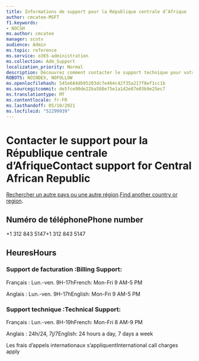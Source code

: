 ```yaml
---
title: Informations de support pour la République centrale d’Afrique
author: cmcatee-MSFT
f1.keywords:
- NOCSH
ms.author: cmcatee
manager: scotv
audience: Admin
ms.topic: reference
ms.service: o365-administration
ms.collection: Adm_Support
localization_priority: Normal
description: Découvrez comment contacter le support technique pour votre pays ou région.
ROBOTS: NOINDEX, NOFOLLOW
ms.openlocfilehash: 545e684db95203dc7e464c42f35a217f8ef1cc1b
ms.sourcegitcommit: de5fce90de22ba588e75e1a1d2e87e03b9e25ec7
ms.translationtype: MT
ms.contentlocale: fr-FR
ms.lasthandoff: 05/10/2021
ms.locfileid: "52299939"
---
```

# <a name="contact-support-for-central-african-republic"></a><span data-ttu-id="3f9d9-103">Contacter le support pour la République centrale d’Afrique</span><span class="sxs-lookup"><span data-stu-id="3f9d9-103">Contact support for Central African Republic</span></span>

<span data-ttu-id="3f9d9-104">[Rechercher un autre pays ou une autre région](../../business-video/get-help-support.md).</span><span class="sxs-lookup"><span data-stu-id="3f9d9-104">[Find another country or region](../../business-video/get-help-support.md).</span></span>

## <a name="phone-number"></a><span data-ttu-id="3f9d9-105">Numéro de téléphone</span><span class="sxs-lookup"><span data-stu-id="3f9d9-105">Phone number</span></span>
<span data-ttu-id="3f9d9-106">+1 312 843 5147</span><span class="sxs-lookup"><span data-stu-id="3f9d9-106">+1 312 843 5147</span></span>

## <a name="hours"></a><span data-ttu-id="3f9d9-107">Heures</span><span class="sxs-lookup"><span data-stu-id="3f9d9-107">Hours</span></span>
### <a name="billing-support"></a><span data-ttu-id="3f9d9-108">Support de facturation :</span><span class="sxs-lookup"><span data-stu-id="3f9d9-108">Billing Support:</span></span>

<span data-ttu-id="3f9d9-109">Français : Lun.-ven. 9H-17h</span><span class="sxs-lookup"><span data-stu-id="3f9d9-109">French: Mon-Fri 9 AM-5 PM</span></span>

<span data-ttu-id="3f9d9-110">Anglais : Lun.-ven. 9H-17h</span><span class="sxs-lookup"><span data-stu-id="3f9d9-110">English: Mon-Fri 9 AM-5 PM</span></span>

### <a name="technical-support"></a><span data-ttu-id="3f9d9-111">Support technique :</span><span class="sxs-lookup"><span data-stu-id="3f9d9-111">Technical Support:</span></span>

<span data-ttu-id="3f9d9-112">Français : Lun.-ven. 8H-19h</span><span class="sxs-lookup"><span data-stu-id="3f9d9-112">French: Mon-Fri 8 AM-9 PM</span></span>

<span data-ttu-id="3f9d9-113">Anglais : 24h/24, 7j/7</span><span class="sxs-lookup"><span data-stu-id="3f9d9-113">English: 24 hours a day, 7 days a week</span></span>

<span data-ttu-id="3f9d9-114">Les frais d’appels internationaux s’appliquent</span><span class="sxs-lookup"><span data-stu-id="3f9d9-114">International call charges apply</span></span>
